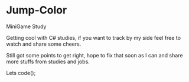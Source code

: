 # Jump-Color
MiniGame Study


Getting cool with C# studies, if you want to track by my side feel free to watch and share some cheers.

Still got some points to get right, hope to fix that soon as I can and share more stuffs from studies and jobs.

Lets code();
